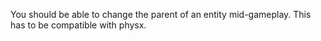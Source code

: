 You should be able to change the parent of an entity mid-gameplay. This has to be compatible with physx.